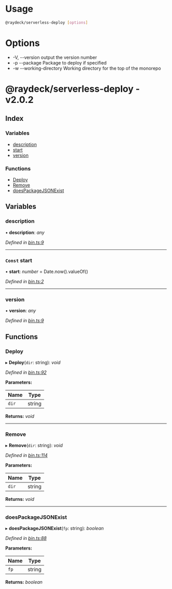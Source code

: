 
<a name="__climd"></a>

# Usage
```bash
@raydeck/serverless-deploy [options]
```
# Options
* -V, --version output the version number 
* -p --package Package to deploy if specified 
* -w --working-directory Working directory for the top of the monorepo 

<a name="librarymd"></a>


# @raydeck/serverless-deploy - v2.0.2

## Index

### Variables

* [description](#description)
* [start](#const-start)
* [version](#version)

### Functions

* [Deploy](#deploy)
* [Remove](#remove)
* [doesPackageJSONExist](#doespackagejsonexist)

## Variables

###  description

• **description**: *any*

*Defined in [bin.ts:9](https://github.com/rhdeck/serverless-deploy/blob/8cb354e/src/bin.ts#L9)*

___

### `Const` start

• **start**: *number* = Date.now().valueOf()

*Defined in [bin.ts:2](https://github.com/rhdeck/serverless-deploy/blob/8cb354e/src/bin.ts#L2)*

___

###  version

• **version**: *any*

*Defined in [bin.ts:9](https://github.com/rhdeck/serverless-deploy/blob/8cb354e/src/bin.ts#L9)*

## Functions

###  Deploy

▸ **Deploy**(`dir`: string): *void*

*Defined in [bin.ts:92](https://github.com/rhdeck/serverless-deploy/blob/8cb354e/src/bin.ts#L92)*

**Parameters:**

Name | Type |
------ | ------ |
`dir` | string |

**Returns:** *void*

___

###  Remove

▸ **Remove**(`dir`: string): *void*

*Defined in [bin.ts:114](https://github.com/rhdeck/serverless-deploy/blob/8cb354e/src/bin.ts#L114)*

**Parameters:**

Name | Type |
------ | ------ |
`dir` | string |

**Returns:** *void*

___

###  doesPackageJSONExist

▸ **doesPackageJSONExist**(`fp`: string): *boolean*

*Defined in [bin.ts:88](https://github.com/rhdeck/serverless-deploy/blob/8cb354e/src/bin.ts#L88)*

**Parameters:**

Name | Type |
------ | ------ |
`fp` | string |

**Returns:** *boolean*
